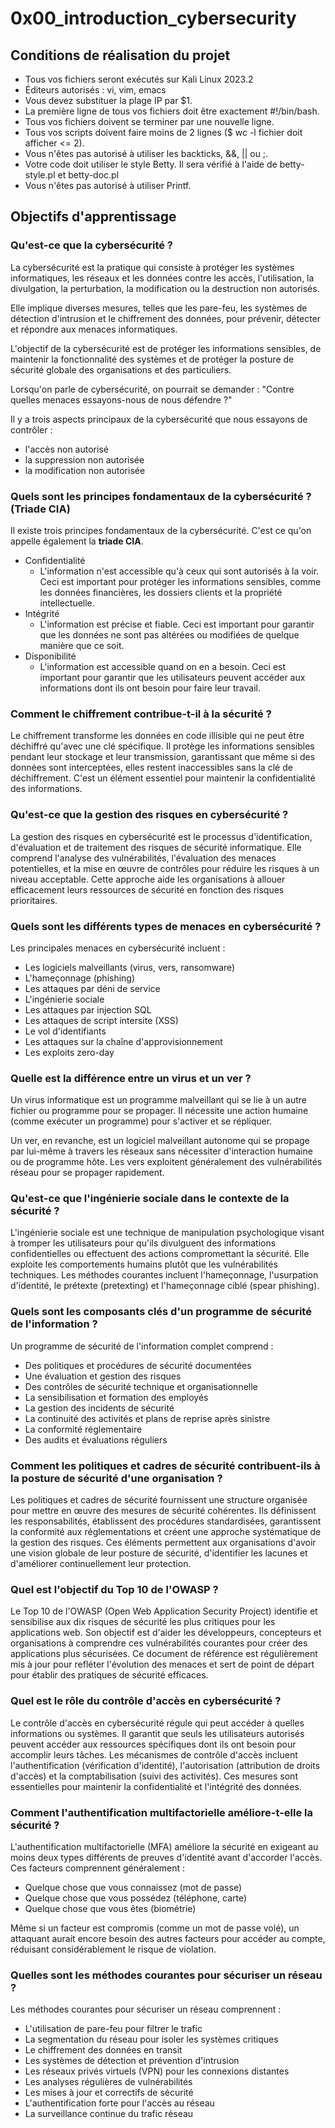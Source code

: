 # 0x00_introduction_cybersecurity

## Conditions de réalisation du projet

- Tous vos fichiers seront exécutés sur Kali Linux 2023.2
- Éditeurs autorisés : vi, vim, emacs
- Vous devez substituer la plage IP par $1.
- La première ligne de tous vos fichiers doit être exactement #!/bin/bash.
- Tous vos fichiers doivent se terminer par une nouvelle ligne.
- Tous vos scripts doivent faire moins de 2 lignes ($ wc -l fichier doit afficher <= 2).
- Vous n'êtes pas autorisé à utiliser les backticks, &&, || ou ;.
- Votre code doit utiliser le style Betty. Il sera vérifié à l'aide de betty-style.pl et betty-doc.pl
- Vous n'êtes pas autorisé à utiliser Printf.

## Objectifs d'apprentissage

### Qu'est-ce que la cybersécurité ?

La cybersécurité est la pratique qui consiste à protéger les systèmes informatiques, les réseaux et les données contre les accès, l'utilisation, la divulgation, la perturbation, la modification ou la destruction non autorisés.

Elle implique diverses mesures, telles que les pare-feu, les systèmes de détection d'intrusion et le chiffrement des données, pour prévenir, détecter et répondre aux menaces informatiques.

L'objectif de la cybersécurité est de protéger les informations sensibles, de maintenir la fonctionnalité des systèmes et de protéger la posture de sécurité globale des organisations et des particuliers.

Lorsqu'on parle de cybersécurité, on pourrait se demander : "Contre quelles menaces essayons-nous de nous défendre ?"

Il y a trois aspects principaux de la cybersécurité que nous essayons de contrôler :

- l'accès non autorisé
- la suppression non autorisée
- la modification non autorisée

### Quels sont les principes fondamentaux de la cybersécurité ? (Triade CIA)

Il existe trois principes fondamentaux de la cybersécurité. C'est ce qu'on appelle également la **triade CIA**.

- Confidentialité
  - L'information n'est accessible qu'à ceux qui sont autorisés à la voir. Ceci est important pour protéger les informations sensibles, comme les données financières, les dossiers clients et la propriété intellectuelle.
- Intégrité
  - L'information est précise et fiable. Ceci est important pour garantir que les données ne sont pas altérées ou modifiées de quelque manière que ce soit.
- Disponibilité
  - L'information est accessible quand on en a besoin. Ceci est important pour garantir que les utilisateurs peuvent accéder aux informations dont ils ont besoin pour faire leur travail.

### Comment le chiffrement contribue-t-il à la sécurité ?

Le chiffrement transforme les données en code illisible qui ne peut être déchiffré qu'avec une clé spécifique. Il protège les informations sensibles pendant leur stockage et leur transmission, garantissant que même si des données sont interceptées, elles restent inaccessibles sans la clé de déchiffrement. C'est un élément essentiel pour maintenir la confidentialité des informations.

### Qu'est-ce que la gestion des risques en cybersécurité ?

La gestion des risques en cybersécurité est le processus d'identification, d'évaluation et de traitement des risques de sécurité informatique. Elle comprend l'analyse des vulnérabilités, l'évaluation des menaces potentielles, et la mise en œuvre de contrôles pour réduire les risques à un niveau acceptable. Cette approche aide les organisations à allouer efficacement leurs ressources de sécurité en fonction des risques prioritaires.

### Quels sont les différents types de menaces en cybersécurité ?

Les principales menaces en cybersécurité incluent :
- Les logiciels malveillants (virus, vers, ransomware)
- L'hameçonnage (phishing)
- Les attaques par déni de service
- L'ingénierie sociale
- Les attaques par injection SQL
- Les attaques de script intersite (XSS)
- Le vol d'identifiants
- Les attaques sur la chaîne d'approvisionnement
- Les exploits zero-day

### Quelle est la différence entre un virus et un ver ?

Un virus informatique est un programme malveillant qui se lie à un autre fichier ou programme pour se propager. Il nécessite une action humaine (comme exécuter un programme) pour s'activer et se répliquer.

Un ver, en revanche, est un logiciel malveillant autonome qui se propage par lui-même à travers les réseaux sans nécessiter d'interaction humaine ou de programme hôte. Les vers exploitent généralement des vulnérabilités réseau pour se propager rapidement.

### Qu'est-ce que l'ingénierie sociale dans le contexte de la sécurité ?

L'ingénierie sociale est une technique de manipulation psychologique visant à tromper les utilisateurs pour qu'ils divulguent des informations confidentielles ou effectuent des actions compromettant la sécurité. Elle exploite les comportements humains plutôt que les vulnérabilités techniques. Les méthodes courantes incluent l'hameçonnage, l'usurpation d'identité, le prétexte (pretexting) et l'hameçonnage ciblé (spear phishing).

### Quels sont les composants clés d'un programme de sécurité de l'information ?

Un programme de sécurité de l'information complet comprend :
- Des politiques et procédures de sécurité documentées
- Une évaluation et gestion des risques
- Des contrôles de sécurité technique et organisationnelle
- La sensibilisation et formation des employés
- La gestion des incidents de sécurité
- La continuité des activités et plans de reprise après sinistre
- La conformité réglementaire
- Des audits et évaluations réguliers

### Comment les politiques et cadres de sécurité contribuent-ils à la posture de sécurité d'une organisation ?

Les politiques et cadres de sécurité fournissent une structure organisée pour mettre en œuvre des mesures de sécurité cohérentes. Ils définissent les responsabilités, établissent des procédures standardisées, garantissent la conformité aux réglementations et créent une approche systématique de la gestion des risques. Ces éléments permettent aux organisations d'avoir une vision globale de leur posture de sécurité, d'identifier les lacunes et d'améliorer continuellement leur protection.

### Quel est l'objectif du Top 10 de l'OWASP ?

Le Top 10 de l'OWASP (Open Web Application Security Project) identifie et sensibilise aux dix risques de sécurité les plus critiques pour les applications web. Son objectif est d'aider les développeurs, concepteurs et organisations à comprendre ces vulnérabilités courantes pour créer des applications plus sécurisées. Ce document de référence est régulièrement mis à jour pour refléter l'évolution des menaces et sert de point de départ pour établir des pratiques de sécurité efficaces.

### Quel est le rôle du contrôle d'accès en cybersécurité ?

Le contrôle d'accès en cybersécurité régule qui peut accéder à quelles informations ou systèmes. Il garantit que seuls les utilisateurs autorisés peuvent accéder aux ressources spécifiques dont ils ont besoin pour accomplir leurs tâches. Les mécanismes de contrôle d'accès incluent l'authentification (vérification d'identité), l'autorisation (attribution de droits d'accès) et la comptabilisation (suivi des activités). Ces mesures sont essentielles pour maintenir la confidentialité et l'intégrité des données.

### Comment l'authentification multifactorielle améliore-t-elle la sécurité ?

L'authentification multifactorielle (MFA) améliore la sécurité en exigeant au moins deux types différents de preuves d'identité avant d'accorder l'accès. Ces facteurs comprennent généralement :
- Quelque chose que vous connaissez (mot de passe)
- Quelque chose que vous possédez (téléphone, carte)
- Quelque chose que vous êtes (biométrie)

Même si un facteur est compromis (comme un mot de passe volé), un attaquant aurait encore besoin des autres facteurs pour accéder au compte, réduisant considérablement le risque de violation.

### Quelles sont les méthodes courantes pour sécuriser un réseau ?

Les méthodes courantes pour sécuriser un réseau comprennent :
- L'utilisation de pare-feu pour filtrer le trafic
- La segmentation du réseau pour isoler les systèmes critiques
- Le chiffrement des données en transit
- Les systèmes de détection et prévention d'intrusion
- Les réseaux privés virtuels (VPN) pour les connexions distantes
- Les analyses régulières de vulnérabilités
- Les mises à jour et correctifs de sécurité
- L'authentification forte pour l'accès au réseau
- La surveillance continue du trafic réseau
